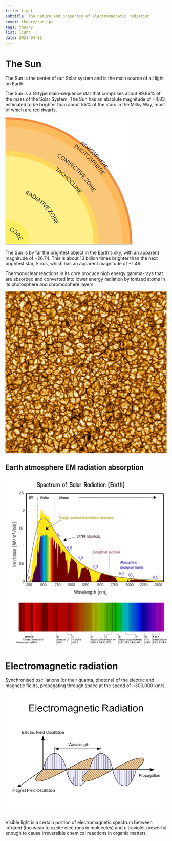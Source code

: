 ```yaml
---
title: Light
subtitle: The nature and properies of electromagnatic radiation 
cover: theory/sun.jpg
tags: theory
list: light
date: 2021-04-01
---
```


# The Sun

The Sun is the center of our Solar system and is the main source of all light on Earth.

The Sun is a G-type main-sequence star that comprises about 99.86% of the mass of the Solar System. The Sun has an absolute magnitude of +4.83, estimated to be brighter than about 85% of the stars in the Milky Way, most of which are red dwarfs.

![](./sun.svg)

The Sun is by far the brightest object in the Earth's sky, with an apparent magnitude of −26.74. This is about 13 billion times brighter than the next brightest star, Sirius, which has an apparent magnitude of −1.46.

Thermonuclear reactions in its core produce high energy gamma-rays that are absorbed and converted into lower energy radiation by ionized atoms in its photosphere and chromosphere layers.


![](./sun-granules.jpg)

## Earth atmosphere EM radiation absorption

<img src="./sun-spectrum.svg">

<img src="./spectral-lines.svg">

# Electromagnetic radiation

Synchronised oscillations (or their quanta, photons) of the electric and magnetic fields, propagating through space at the speed of ~300,000 km/s. 


![](./emwavepropagation.jpg)

Visible light is a certain portion of electromagnetic spectrum between infrared (too weak to excite electrons in molecules) and ultraviolet (powerful enough to cause irreversible chemical reactions in organic matter).
